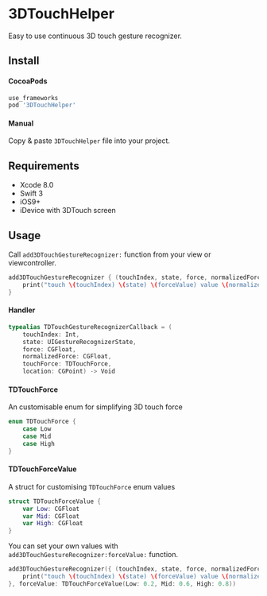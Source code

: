 3DTouchHelper
===

Easy to use continuous 3D touch gesture recognizer.

Install
----

#### CocoaPods

``` ruby
use_frameworks
pod '3DTouchHelper'
```

#### Manual

Copy & paste `3DTouchHelper` file into your project.

Requirements
----

* Xcode 8.0
* Swift 3
* iOS9+
* iDevice with 3DTouch screen

Usage
----

Call `add3DTouchGestureRecognizer:` function from your view or viewcontroller.

``` swift
add3DTouchGestureRecognizer { (touchIndex, state, force, normalizedForce, forceValue, location) in
    print("touch \(touchIndex) \(state) \(forceValue) value \(normalizedForce) at \(location)")
}
```

#### Handler

``` swift
typealias TDTouchGestureRecognizerCallback = (
    touchIndex: Int,
    state: UIGestureRecognizerState,
    force: CGFloat,
    normalizedForce: CGFloat,
    touchForce: TDTouchForce,
    location: CGPoint) -> Void
```

#### TDTouchForce

An customisable enum for simplifying 3D touch force

``` swift
enum TDTouchForce {
    case Low
    case Mid
    case High
}
```

#### TDTouchForceValue

A struct for customising `TDTouchForce` enum values

``` swift
struct TDTouchForceValue {
    var Low: CGFloat
    var Mid: CGFloat
    var High: CGFloat
}
```

You can set your own values with `add3DTouchGestureRecognizer:forceValue:` function.

``` swift
add3DTouchGestureRecognizer({ (touchIndex, state, force, normalizedForce, touchForce, location) -> Void in
    print("touch \(touchIndex) \(state) \(forceValue) value \(normalizedForce) at \(location)")
}, forceValue: TDTouchForceValue(Low: 0.2, Mid: 0.6, High: 0.8))
```
